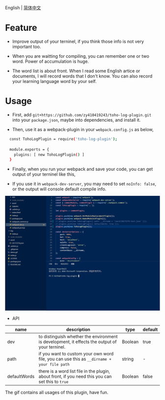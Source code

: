 English | [简体中文](./README-zh_CN.md)
  
# Feature

- Improve output of your terninel, if you think those info is not very important too.

- When you are waitting for compiling, you can remember one or two word. Power of accumulation is huge.

- The word list is about front. When I read some English artice or documents, I will record words that I don't know. You can also record your learning language word by your self.

# Usage

- First, add `git+https://github.com/zy410419243/toho-log-plugin.git` into your `package.json`, maybe into dependencies, and install it.
  
- Then, use it as a webpack-plugin in your `webpack.config.js` as below,

``` bash
  const TohoLogPlugin = require('toho-log-plugin');

  module.exports = {
    plugins: [ new TohoLogPlugin() ]
  }

```

- Finally, when you run your webpack and save your code, you can get output of your terninel like this,
  
- If you use it in `webpack-dev-server`, you may need to set  `noInfo: false`, or the output will console default compile info.

![img](./demo.gif)

- API  

| name | description | type | default |
| --- | --- | --- | --- |
| dev | to distinguish whether the environment is development, it effects the output of your terninel. | Boolean | true |
| path | if you want to custom your own word file, you can use this as `__dirname + your file path` | string | - |
| defaultWords | there is a word list file in the plugin, about front, if you need this you can set this to `true` | Boolean | false |
  
The gif contains all usages of this plugin, have fun.